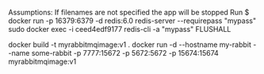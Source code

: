 Assumptions:
If filenames are not specified the app will be stopped
Run $ docker run -p 16379:6379 -d redis:6.0 redis-server --requirepass "mypass"
sudo docker exec -i ceed4edf9177 redis-cli -a "mypass" FLUSHALL


docker build -t myrabbitmqimage:v1 .
docker run -d --hostname my-rabbit --name some-rabbit -p 7777:15672 -p 5672:5672 -p 15674:15674 myrabbitmqimage:v1